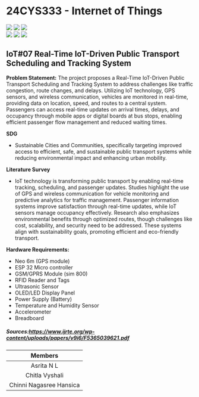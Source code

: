 # 24CYS333 - Internet of Things
![](https://img.shields.io/badge/Batch-22CYS-lightgreen) ![](https://img.shields.io/badge/UG-blue) ![](https://img.shields.io/badge/Subject-IoT-blue)
<br/>
![](https://img.shields.io/badge/Lecture-2-orange) ![](https://img.shields.io/badge/Practical-3-orange) ![](https://img.shields.io/badge/Credits-3-orange) <br/>

## IoT#07 Real-Time IoT-Driven Public Transport Scheduling and Tracking System

**Problem Statement:** The project proposes a Real-Time IoT-Driven Public Transport Scheduling and Tracking System to address challenges like traffic congestion, route changes, and delays. Utilizing IoT technology, GPS sensors, and wireless communication, vehicles are monitored in real-time, providing data on location, speed, and routes to a central system. Passengers can access real-time updates on arrival times, delays, and occupancy through mobile apps or digital boards at bus stops, enabling efficient passenger flow management and reduced waiting times.

**SDG**
- Sustainable Cities and Communities, specifically targeting improved access to efficient, safe, and sustainable public transport systems while reducing environmental impact and enhancing urban mobility.

**Literature Survey**
- IoT technology is transforming public transport by enabling real-time tracking, scheduling, and passenger updates. Studies highlight the use of GPS and wireless communication for vehicle monitoring and predictive analytics for traffic management. Passenger information systems improve satisfaction through real-time updates, while IoT sensors manage occupancy effectively. Research also emphasizes environmental benefits through optimized routes, though challenges like cost, scalability, and security need to be addressed. These systems align with sustainability goals, promoting efficient and eco-friendly transport.

**Hardware Requirements:** <br>
- Neo 6m (GPS module) <br>
- ESP 32 Micro controller <br>
- GSM/GPRS Module (sim 800) <br>
- RFID Reader and Tags <br>
- Ultrasonic Sensor <br>
- OLED/LED Display Panel <br>
- Power Supply (Battery) <br>
- Temperature and Humidity Sensor <br>
- Accelerometer <br>
- Breadboard <br>

##### Sources:https://www.ijrte.org/wp-content/uploads/papers/v9i6/F5365039621.pdf

| Members                 | 
|:-----------------------:|
| Asrita N L              | 
| Chitla Vyshali          | 
| Chinni Nagasree Hansica |

